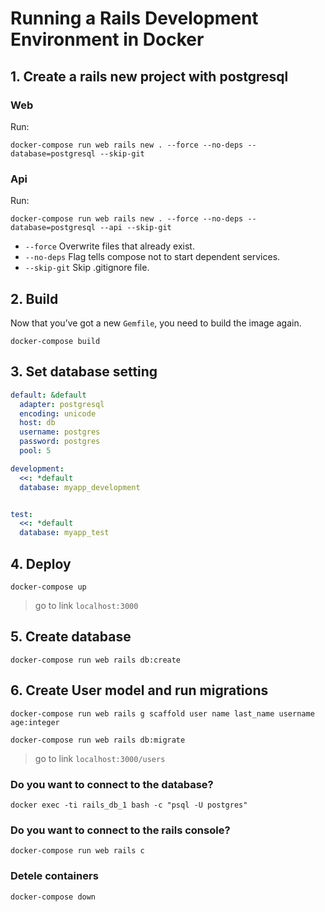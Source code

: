 # Running a Rails Development Environment in Docker

## 1. Create a rails new project with postgresql

### Web
Run:
```shell
docker-compose run web rails new . --force --no-deps --database=postgresql --skip-git
```
### Api
Run:
```shell
docker-compose run web rails new . --force --no-deps --database=postgresql --api --skip-git
```

* `--force` Overwrite files that already exist.
* `--no-deps` Flag tells compose not to start dependent services.
* `--skip-git` Skip .gitignore file.

## 2. Build

Now that you’ve got a new `Gemfile`, you need to build the image again. 

```shell
docker-compose build
```

## 3. Set database setting

```yml
default: &default
  adapter: postgresql
  encoding: unicode
  host: db
  username: postgres
  password: postgres
  pool: 5

development:
  <<: *default
  database: myapp_development


test:
  <<: *default
  database: myapp_test
```

## 4. Deploy

```shell
docker-compose up
```

> go to link `localhost:3000`

## 5. Create database

```shell
docker-compose run web rails db:create
```

## 6. Create User model and run migrations

```shell
docker-compose run web rails g scaffold user name last_name username age:integer
```

```shell
docker-compose run web rails db:migrate
```

> go to link `localhost:3000/users`

### Do you want to connect to the database?

```shell
docker exec -ti rails_db_1 bash -c "psql -U postgres"
```
### Do you want to connect to the rails console?

```shell
docker-compose run web rails c
```

### Detele containers

```shell
docker-compose down
```
